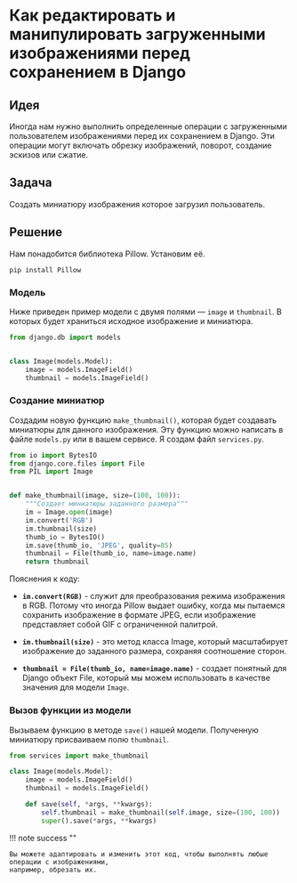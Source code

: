 # Как редактировать и манипулировать загруженными изображениями перед сохранением в Django

## Идея
Иногда нам нужно выполнить определенные операции с загруженными пользователем изображениями 
перед их сохранением в Django. Эти операции могут включать обрезку изображений, поворот, 
создание эскизов или сжатие.

## Задача
Создать миниатюру изображения которое загрузил пользователь.

## Решение
Нам понадобится библиотека Pillow. Установим её.

```
pip install Pillow
```

### Модель
Ниже приведен пример модели с двумя полями — `image` и `thumbnail`. В которых будет храниться
исходное изображение и миниатюра.

```py linenums="1" title="myapp/models.py"
from django.db import models


class Image(models.Model):
    image = models.ImageField()
    thumbnail = models.ImageField()
```


### Создание миниатюр
Создадим новую функцию `make_thumbnail()`, которая будет создавать миниатюры для данного изображения. 
Эту функцию можно написать в файле `models.py` или в вашем сервисе. Я создам файл `services.py`.

```py linenums="1" title="myapp/services.py"
from io import BytesIO
from django.core.files import File
from PIL import Image


def make_thumbnail(image, size=(100, 100)):
    """Создает миниатюры заданного размера"""
    im = Image.open(image)
    im.convert('RGB')
    im.thumbnail(size)
    thumb_io = BytesIO()
    im.save(thumb_io, 'JPEG', quality=85)
    thumbnail = File(thumb_io, name=image.name)
    return thumbnail
```

Пояснения к коду:

- **`im.convert(RGB)`** - служит для преобразования режима изображения в RGB. Потому что иногда Pillow 
выдает ошибку, когда мы пытаемся сохранить изображение в формате JPEG, если изображение представляет собой 
GIF с ограниченной палитрой.

- **`im.thumbnail(size)`** - это метод класса Image, который масштабирует изображение до заданного 
размера, сохраняя соотношение сторон.

- **`thumbnail = File(thumb_io, name=image.name)`** - создает понятный для Django объект File, который мы 
можем использовать в качестве значения для модели `Image`.


### Вызов функции из модели
Вызываем функцию в методе `save()` нашей модели. Полученную миниатюру присваиваем полю `thumbnail`.

```py linenums="1" hl_lines="7-9" title="myapp/models.py"
from services import make_thumbnail

class Image(models.Model):
    image = models.ImageField()
    thumbnail = models.ImageField()

    def save(self, *args, **kwargs):
        self.thumbnail = make_thumbnail(self.image, size=(100, 100))
        super().save(*args, **kwargs)
```

!!! note success ""

    Вы можете адаптировать и изменить этот код, чтобы выполнять любые операции с изображениями, 
    например, обрезать их.

